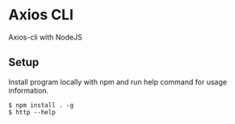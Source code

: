 # Axios CLI
Axios-cli with NodeJS

## Setup
Install program locally with npm and run help command for usage information.

```
$ npm install . -g
$ http --help
```
